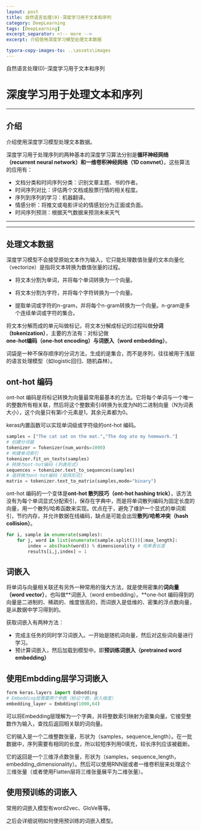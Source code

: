 ```yaml
---
layout: post
title: 自然语言处理(0)-深度学习用于文本和序列
category: DeepLearning
tags: [DeepLearning]
excerpt_separator: <!-- more -->
excerpt: 介绍使用深度学习模型处理文本数据

typora-copy-images-to: ..\assets\images
---
```


自然语言处理(0)-深度学习用于文本和序列
# 深度学习用于处理文本和序列

***

## 介绍

介绍使用深度学习模型处理文本数据。

<!-- more -->

深度学习用于处理序列的两种基本的深度学习算法分别是**循环神经网络（recurrent neural network）**和**一维卷积神经网络（1D convnet）**。这些算法的应用有：

- 文档分类和时间序列分类：识别文章主题、书的作者。
- 时间序列对比：评估两个文档或股票行情的相关程度。
- 序列到序列的学习：机器翻译。
- 情感分析：将推文或电影评论的情感划分为正面或负面。
- 时间序列预测：根据天气数据来预测未来天气

***

***

## 处理文本数据

深度学习模型不会接受原始文本作为输入，它只能处理数值张量的文本向量化（vectorize）是指将文本转换为数值张量的过程。

- 将文本分割为单词，并将每个单词转换为一个向量。

- 将文本分割为字符，并将每个字符转换为一个向量。

- 提取单词或字符的n-gram，并将每个n-gram转换为一个向量。n-gram是多个连续单词或字符的集合。

将文本分解而成的单元叫做标记，将文本分解成标记的过程叫做**分词（tokenization）**，主要的方法有：对标记做**one-hot编码（one-hot encoding）**与**词嵌入（word embedding）**。

词袋是一种不保存顺序的分词方法，生成的是集合，而不是序列，往往被用于浅层的语言处理模型（如logistic回归、随机森林）。

## ont-hot 编码

ont-hot 编码是将标记转换为向量最常用最基本的方法。它将每个单词与一个唯一的整数所有相关联，然后将这个整数索引i转换为长度为N的二进制向量（N为词表大小），这个向量只有第i个元素是1，其余元素都为0。

keras内置函数可以实现单词级或字符级的ont-hot 编码。

```python
samples = ["The cat sat on the mat.","The dog ate my homework."]
# 创建分词器
tokenizer = Tokenizer(num_words=1000)
# 构建单词索引
tokenizer.fit_on_texts(samples)
# 转换为ont-hot编码 (列表形式)
sequences = tokenizer.text_to_sequences(samples)
# 或转换为ont-hot编码 (矩阵形式)
matrix = tokenizer.text_to_matrix(samples,mode="binary")
```

ont-hot 编码的一个变体是**ont-hot 散列技巧（ont-hot hashing trick）**，该方法没有为每个单词显式分配索引，保存在字典中，而是将单词散列编码为固定长度的向量，用一个散列/哈希函数来实现。优点在于，避免了维护一个显式的单词索引，节约内存，并允许数据在线编码，缺点是可能会出现**散列/哈希冲突（hash collision）**。

``` python
for i, sample in enumerate(samples):
    for j, word in list(enumerate(sample.split()))[:max_length]:
        index = abs(hash(word)) % dimensionality # 哈希表长度
        results[i,j,index] = 1
```

## 词嵌入

将单词与向量相关联还有另外一种常用的强大方法，就是使用密集的**词向量（word vector）**，也叫做**词嵌入（word embedding）。**one-hot 编码得到的向量是二进制的、稀疏的、维度很高的，而词嵌入是低维的、密集的浮点数向量，是从数据中学习得到的。

获取词嵌入有两种方法：

- 完成主任务的同时学习词嵌入。一开始是随机词向量，然后对这些词向量进行学习。
- 预计算词嵌入，然后加载到模型中。即**预训练词嵌入（pretrained word embedding）**

## 使用Embdding层学习词嵌入

``` python
form keras.layers import Embedding
# Embedding层需要两个参数（标记个数，嵌入维度）
embedding_layer = Embdding(1000,64)
```

可以将Embedding层理解为一个字典，并将整数索引映射为密集向量。它接受整数作为输入，查找后返回相关联的词向量。

它的输入是一个二维整数张量，形状为（samples，sequence_length）。在一批数据中，序列需要有相同的长度，所以较短序列用0填充，较长序列应该被截断。

它的返回是一个三维浮点数张量，形状为（samples，sequence_length，embedding_dimensionality）。然后可以使用RNN层或者一维卷积层来处理这个三维张量（或者使用Flatten层将三维张量展平为二维张量）。

## 使用预训练的词嵌入

常用的词嵌入模型有word2vec、GloVe等等。

之后会详细说明如何使用预训练的词嵌入模型。

